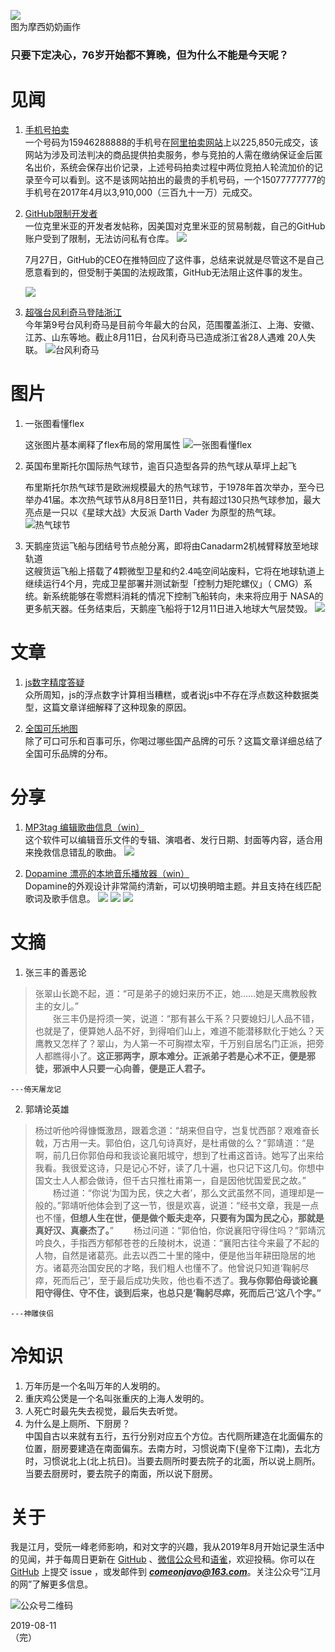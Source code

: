 ![](https://raw.githubusercontent.com/superJavo/image/master/mxnn.jpg)   
图为摩西奶奶画作

### 只要下定决心，76岁开始都不算晚，但为什么不能是今天呢？

# 见闻
  
1. [手机号拍卖](https://sf-item.taobao.com/sf_item/598717881961.htm)   
一个号码为15946288888的手机号在[阿里拍卖网站](https://sf.taobao.com)上以225,850元成交，该网站为涉及司法判决的商品提供拍卖服务，参与竞拍的人需在缴纳保证金后匿名出价，系统会保存出价记录，上述号码拍卖过程中两位竞拍人轮流加价的记录至今可以看到。这不是该网站拍出的最贵的手机号码，一个15077777777的手机号在2017年4月以3,910,000（三百九十一万）元成交。

2. [GitHub限制开发者](https://www.zdnet.com/article/github-starts-blocking-developers-in-countries-facing-us-trade-sanctions/)   
一位克里米亚的开发者发帖称，因美国对克里米亚的贸易制裁，自己的GitHub账户受到了限制，无法访问私有仓库。
![](https://raw.githubusercontent.com/superJavo/image/master/GitHubnews.png)   

    7月27日，GitHub的CEO在推特回应了这件事，总结来说就是尽管这不是自己愿意看到的，但受制于美国的法规政策，GitHub无法阻止这件事的发生。

    ![](https://raw.githubusercontent.com/superJavo/image/master/CEOreturn.jpg)

3. [超强台风利奇马登陆浙江](http://www.xinhuanet.com/2019-08/10/c_1124858949.htm)   
今年第9号台风利奇马是目前今年最大的台风，范围覆盖浙江、上海、安徽、江苏、山东等地。截止8月11日，台风利奇马已造成浙江省28人遇难 20人失联。
![台风利奇马](https://raw.githubusercontent.com/superJavo/image/master/liqima.jpg)

# 图片

1. 一张图看懂flex

    这张图片基本阐释了flex布局的常用属性
![一张图看懂flex](https://raw.githubusercontent.com/superJavo/image/master/flex.png)

2. 英国布里斯托尔国际热气球节，逾百只造型各异的热气球从草坪上起飞

    布里斯托尔热气球节是欧洲规模最大的热气球节，于1978年首次举办，至今已举办41届。本次热气球节从8月8日至11日，共有超过130只热气球参加，最大亮点是一只以《星球大战》大反派 Darth Vader 为原型的热气球。
![热气球节](https://raw.githubusercontent.com/superJavo/image/master/reqiqiujie.jpg)
3. 天鹅座货运飞船与团结号节点舱分离，即将由Canadarm2机械臂释放至地球轨道   
    这艘货运飞船上搭载了4颗微型卫星和约2.4吨空间站废料，它将在地球轨道上继续运行4个月，完成卫星部署并测试新型「控制力矩陀螺仪」（ CMG）系统。新系统能够在零燃料消耗的情况下控制飞船转向，未来将应用于 NASA的更多航天器。任务结束后，天鹅座飞船将于12月11日进入地球大气层焚毁。
    ![](https://raw.githubusercontent.com/superJavo/image/master/tianezuo.jpg)

# 文章

1. [js数字精度答疑](https://juejin.im/post/5cf667b6f265da1bc23f6536)   
众所周知，js的浮点数字计算相当糟糕，或者说js中不存在浮点数这种数据类型，这篇文章详细解释了这种现象的原因。

2. [全国可乐地图](https://www.huxiu.com/article/308182.html)   
除了可口可乐和百事可乐，你喝过哪些国产品牌的可乐？这篇文章详细总结了全国可乐品牌的分布。

# 分享

1. [MP3tag 编辑歌曲信息（win）](https://www.mp3tag.de)   
这个软件可以编辑音乐文件的专辑、演唱者、发行日期、封面等内容，适合用来挽救信息错乱的歌曲。
![](https://raw.githubusercontent.com/superJavo/image/master/mp3tag-de.png)

2. [Dopamine 漂亮的本地音乐播放器（win）](http://www.digimezzo.com/software/dopamine/)   
Dopamine的外观设计非常简约清新，可以切换明暗主题。并且支持在线匹配歌词及歌手信息。
![](https://raw.githubusercontent.com/superJavo/image/master/dopamine%20play.png)
![](https://raw.githubusercontent.com/superJavo/image/master/dopamine%20square.png)
![](https://raw.githubusercontent.com/superJavo/image/master/dopamine%20mini.png)

# 文摘

1. 张三丰的善恶论   
>张翠山长跪不起，道：“可是弟子的媳妇来历不正，她……她是天鹰教殷教主的女儿。”   
　　张三丰仍是捋须一笑，说道：“那有甚么干系？只要媳妇儿人品不错，也就是了，便算她人品不好，到得咱们山上，难道不能潜移默化于她么？天鹰教又怎样了？翠山，为人第一不可胸襟太窄，千万别自居名门正派，把旁人都瞧得小了。**这正邪两字，原本难分。正派弟子若是心术不正，便是邪徒，邪派中人只要一心向善，便是正人君子。**   

    ---倚天屠龙记   

2. 郭靖论英雄
>杨过听他吟得慷慨激昂，跟着念道：“胡来但自守，岂复忧西部？艰难奋长戟，万古用一夫。郭伯伯，这几句诗真好，是杜甫做的么？”郭靖道：“是啊，前几日你郭伯母和我谈论襄阳城守，想到了杜甫这首诗。她写了出来给我看。我很爱这诗，只是记心不好，读了几十遍，也只记下这几句。你想中国文士人人都会做诗，但千古只推杜甫第一，自是因他忧国爱民之故。”
　　杨过道：“你说‘为国为民，侠之大者’，那么文武虽然不同，道理却是一般的。”郭靖听他体会到了这一节，很是欢喜，说道：“经书文章，我是一点也不懂，**但想人生在世，便是做个贩夫走卒，只要有为国为民之心，那就是真好汉、真豪杰了。**”
　　杨过问道：“郭伯怕，你说襄阳守得住吗？”郭靖沉吟良久，手指西方郁郁苍苍的丘陵树木，说道：“襄阳古往今来最了不起的人物，自然是诸葛亮。此去以西二十里的隆中，便是他当年耕田隐居的地方。诸葛亮治国安民的才略，我们粗人也懂不了。他曾说只知道‘鞠躬尽瘁，死而后己’，至于最后成功失败，他也看不透了。**我与你郭伯母谈论襄阳守得住、守不住，谈到后来，也总只是‘鞠躬尽瘁，死而后己’这八个字。”**

    ---神雕侠侣

# 冷知识

1. 万年历是一个名叫万年的人发明的。
2. 重庆鸡公煲是一个名叫张重庆的上海人发明的。
3. 人死亡时最先失去视觉，最后失去听觉。
4. 为什么是上厕所、下厨房？   
中国自古以来就有五行，五行分别对应五个方位。古代厕所建造在北面偏东的位置，厨房要建造在南面偏东。去南方时，习惯说南下(皇帝下江南)，去北方时，习惯说北上(北上抗日)。当要去厕所时要去院子的北面，所以说上厕所。当要去厨房时，要去院子的南面，所以说下厨房。

# 关于
我是江月，受阮一峰老师影响，和对文字的兴趣，我从2019年8月开始记录生活中的见闻，并于每周日更新在 [GitHub](https://superjavo.github.io/weekly) 、[微信公众号](https://weixin.sogou.com/weixin?type=1&s_from=input&query=Javo-Net&ie=utf8&_sug_=n&_sug_type_=)和[语雀](https://www.yuque.com/javo/weekly)，欢迎投稿。你可以在 [GitHub](https://github.com/superJavo/weekly) 上提交 issue ，或发邮件到 [***comeonjavo@163.com***](mailto://comeonjavo@163.com)。关注公众号“江月的网”了解更多信息。   

![公众号二维码](https://raw.githubusercontent.com/superJavo/image/master/wx_logo.jpg)

2019-08-11   
（完）